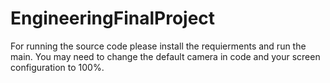# EngineeringFinalProject
For running the source code please install the requierments and run the main. 
You may need to change the default camera in code and your screen configuration to 100%.
